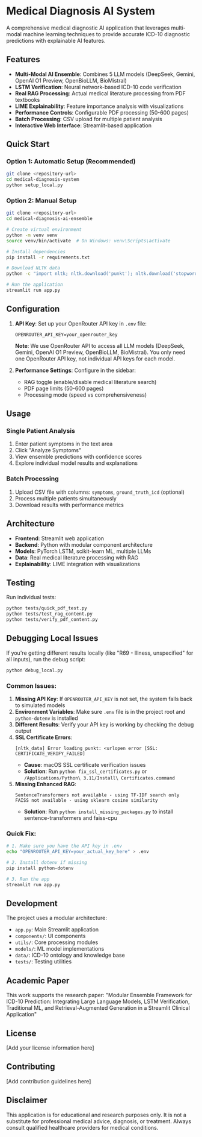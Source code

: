# Medical Diagnosis AI System

A comprehensive medical diagnostic AI application that leverages multi-modal machine learning techniques to provide accurate ICD-10 diagnostic predictions with explainable AI features.

## Features

- **Multi-Modal AI Ensemble**: Combines 5 LLM models (DeepSeek, Gemini, OpenAI O1 Preview, OpenBioLLM, BioMistral)
- **LSTM Verification**: Neural network-based ICD-10 code verification
- **Real RAG Processing**: Actual medical literature processing from PDF textbooks
- **LIME Explainability**: Feature importance analysis with visualizations
- **Performance Controls**: Configurable PDF processing (50-600 pages)
- **Batch Processing**: CSV upload for multiple patient analysis
- **Interactive Web Interface**: Streamlit-based application

## Quick Start

### Option 1: Automatic Setup (Recommended)
```bash
git clone <repository-url>
cd medical-diagnosis-system
python setup_local.py
```

### Option 2: Manual Setup
```bash
git clone <repository-url>
cd medical-diagnosis-ai-ensemble

# Create virtual environment
python -m venv venv
source venv/bin/activate  # On Windows: venv\Scripts\activate

# Install dependencies
pip install -r requirements.txt

# Download NLTK data
python -c "import nltk; nltk.download('punkt'); nltk.download('stopwords'); nltk.download('wordnet')"

# Run the application
streamlit run app.py
```

## Configuration

1. **API Key**: Set up your OpenRouter API key in `.env` file:
   ```
   OPENROUTER_API_KEY=your_openrouter_key
   ```
   
   **Note**: We use OpenRouter API to access all LLM models (DeepSeek, Gemini, OpenAI O1 Preview, OpenBioLLM, BioMistral). You only need one OpenRouter API key, not individual API keys for each model.

2. **Performance Settings**: Configure in the sidebar:
   - RAG toggle (enable/disable medical literature search)
   - PDF page limits (50-600 pages)
   - Processing mode (speed vs comprehensiveness)

## Usage

### Single Patient Analysis
1. Enter patient symptoms in the text area
2. Click "Analyze Symptoms"
3. View ensemble predictions with confidence scores
4. Explore individual model results and explanations

### Batch Processing
1. Upload CSV file with columns: `symptoms`, `ground_truth_icd` (optional)
2. Process multiple patients simultaneously
3. Download results with performance metrics

## Architecture

- **Frontend**: Streamlit web application
- **Backend**: Python with modular component architecture
- **Models**: PyTorch LSTM, scikit-learn ML, multiple LLMs
- **Data**: Real medical literature processing with RAG
- **Explainability**: LIME integration with visualizations

## Testing

Run individual tests:
```bash
python tests/quick_pdf_test.py
python tests/test_rag_content.py
python tests/verify_pdf_content.py
```

## Debugging Local Issues

If you're getting different results locally (like "R69 - Illness, unspecified" for all inputs), run the debug script:

```bash
python debug_local.py
```

### Common Issues:

1. **Missing API Key**: If `OPENROUTER_API_KEY` is not set, the system falls back to simulated models
2. **Environment Variables**: Make sure `.env` file is in the project root and `python-dotenv` is installed
3. **Different Results**: Verify your API key is working by checking the debug output
4. **SSL Certificate Errors**: 
   ```
   [nltk_data] Error loading punkt: <urlopen error [SSL: CERTIFICATE_VERIFY_FAILED]
   ```
   - **Cause**: macOS SSL certificate verification issues
   - **Solution**: Run `python fix_ssl_certificates.py` or `/Applications/Python\ 3.11/Install\ Certificates.command`
5. **Missing Enhanced RAG**: 
   ```
   SentenceTransformers not available - using TF-IDF search only
   FAISS not available - using sklearn cosine similarity
   ```
   - **Solution**: Run `python install_missing_packages.py` to install sentence-transformers and faiss-cpu

### Quick Fix:
```bash
# 1. Make sure you have the API key in .env
echo "OPENROUTER_API_KEY=your_actual_key_here" > .env

# 2. Install dotenv if missing
pip install python-dotenv

# 3. Run the app
streamlit run app.py
```

## Development

The project uses a modular architecture:
- `app.py`: Main Streamlit application
- `components/`: UI components
- `utils/`: Core processing modules
- `models/`: ML model implementations
- `data/`: ICD-10 ontology and knowledge base
- `tests/`: Testing utilities

## Academic Paper

This work supports the research paper:
"Modular Ensemble Framework for ICD-10 Prediction: Integrating Large Language Models, LSTM Verification, Traditional ML, and Retrieval-Augmented Generation in a Streamlit Clinical Application"

## License

[Add your license information here]

## Contributing

[Add contribution guidelines here]

## Disclaimer

This application is for educational and research purposes only. It is not a substitute for professional medical advice, diagnosis, or treatment. Always consult qualified healthcare providers for medical conditions.
